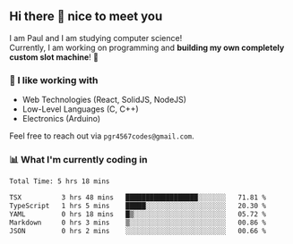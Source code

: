 ## Hi there 👋 nice to meet you

I am Paul and I am studying computer science!  
Currently, I am working on programming and **building my own completely custom slot machine**! 🎰

### 🔭 I like working with
- Web Technologies (React, SolidJS, NodeJS)
- Low-Level Languages (C, C++)
- Electronics (Arduino)

Feel free to reach out via `pgr4567codes@gmail.com`.

### 📊 What I'm currently coding in
<!--START_SECTION:waka-->

```txt
Total Time: 5 hrs 18 mins

TSX          3 hrs 48 mins   ██████████████████░░░░░░░   71.81 %
TypeScript   1 hrs 5 mins    █████░░░░░░░░░░░░░░░░░░░░   20.30 %
YAML         0 hrs 18 mins   █▒░░░░░░░░░░░░░░░░░░░░░░░   05.72 %
Markdown     0 hrs 3 mins    ▒░░░░░░░░░░░░░░░░░░░░░░░░   00.86 %
JSON         0 hrs 2 mins    ░░░░░░░░░░░░░░░░░░░░░░░░░   00.66 %
```

<!--END_SECTION:waka-->
